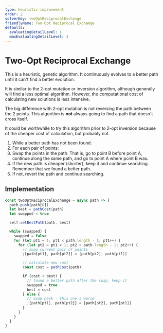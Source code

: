 ```yaml
---
type: heuristic-improvement
order: 2
solverKey: twoOptReciprocalExchange
friendlyName: Two Opt Reciprocal Exchange
defaults:
  evaluatingDetailLevel: 1
  maxEvaluatingDetailLevel: 1
---
```


# Two-Opt Reciprocal Exchange

This is a heuristic, genetic algorithm. It continuously evolves to a better path until it can't find a better evolution.

It is similar to the 2-opt mutation or inversion algorithm, although generally will find a less optimal algorithm. However, the computational cost of calculating new solutions is less intensive.

The big difference with 2-opt mutation is not reversing the path between the 2 points. This algorithm is **not** always going to find a path that doesn't cross itself.

It could be worthwhile to try this algorithm prior to 2-opt inversion because of the cheaper cost of calculation, but probably not.

1. While a better path has not been found.
2. For each pair of points:
3. Swap the points in the path. That is, go to point B before point A, continue along the same path, and go to point A where point B was.
4. If the new path is cheaper (shorter), keep it and continue searching. Remember that we found a better path.
5. If not, revert the path and continue searching.

## Implementation

```javascript
const twoOptReciprocalExchange = async path => {
  path.push(path[0])
  let best = pathCost(path)
  let swapped = true

  self.setBestPath(path, best)

  while (swapped) {
    swapped = false
    for (let pt1 = 1; pt1 < path.length - 1; pt1++) {
      for (let pt2 = pt1 + 1; pt2 < path.length - 1; pt2++) {
        // swap current pair of points
        ;[path[pt1], path[pt2]] = [path[pt2], path[pt1]]

        // calculate new cost
        const cost = pathCost(path)

        if (cost < best) {
          // found a better path after the swap, keep it
          swapped = true
          best = cost
        } else {
          // swap back - this one's worse
          ;[path[pt1], path[pt2]] = [path[pt2], path[pt1]]
        }
      }
    }
  }
}
```
